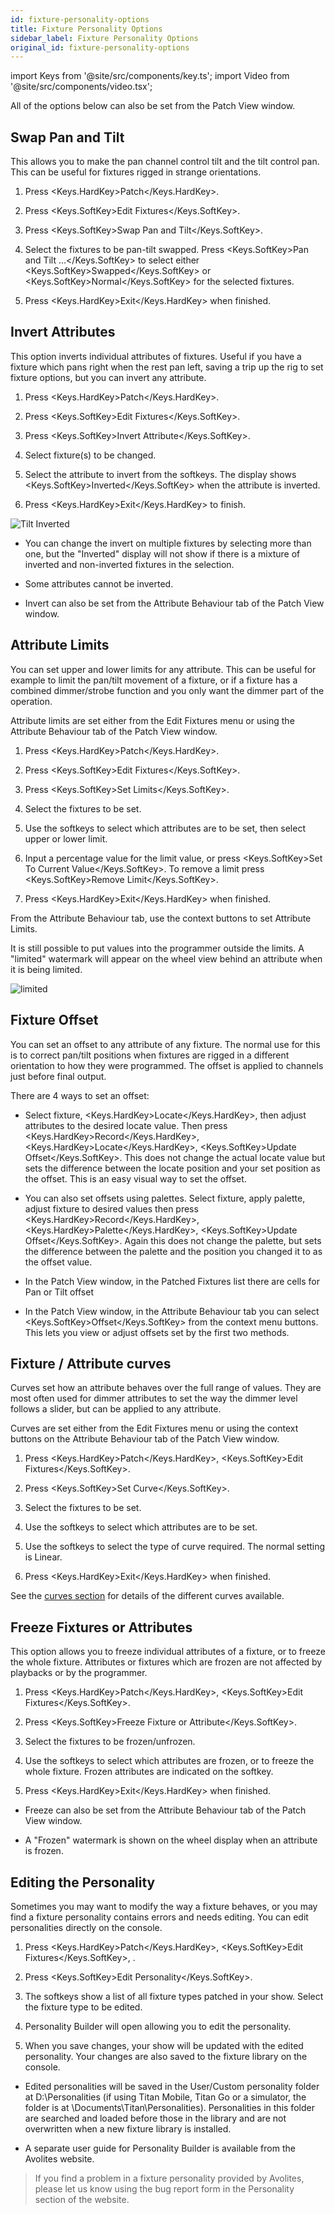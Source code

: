 ```yaml
---
id: fixture-personality-options
title: Fixture Personality Options
sidebar_label: Fixture Personality Options
original_id: fixture-personality-options
---
```


import Keys from '@site/src/components/key.ts';
import Video from '@site/src/components/video.tsx';

All of the options below can also be set from the Patch View window.

Swap Pan and Tilt
-----------------

This allows you to make the pan channel control tilt and the tilt
control pan. This can be useful for fixtures rigged in strange
orientations.

1. Press <Keys.HardKey>Patch</Keys.HardKey>.

2. Press <Keys.SoftKey>Edit Fixtures</Keys.SoftKey>.

3. Press <Keys.SoftKey>Swap Pan and Tilt</Keys.SoftKey>.

4. Select the fixtures to be pan-tilt swapped. Press <Keys.SoftKey>Pan and Tilt
...</Keys.SoftKey> to select either <Keys.SoftKey>Swapped</Keys.SoftKey> or <Keys.SoftKey>Normal</Keys.SoftKey> for the selected
fixtures.

5. Press <Keys.HardKey>Exit</Keys.HardKey> when finished.

Invert Attributes
-----------------

This option inverts individual attributes of fixtures. Useful if you
have a fixture which pans right when the rest pan left, saving a trip up
the rig to set fixture options, but you can invert any attribute.

1. Press <Keys.HardKey>Patch</Keys.HardKey>.

2. Press <Keys.SoftKey>Edit Fixtures</Keys.SoftKey>.

3. Press <Keys.SoftKey>Invert Attribute</Keys.SoftKey>.

4. Select fixture(s) to be changed.

5. Select the attribute to invert from the softkeys. The display shows
<Keys.SoftKey>Inverted</Keys.SoftKey> when the attribute is inverted.

6. Press <Keys.HardKey>Exit</Keys.HardKey> to finish.

![Tilt Inverted](/docs/images/Tilt-Inverted.png)

-   You can change the invert on multiple fixtures by selecting more
    than one, but the "Inverted" display will not show if there is a
    mixture of inverted and non-inverted fixtures in the selection.

-   Some attributes cannot be inverted.

-   Invert can also be set from the Attribute Behaviour tab of the Patch
    View window.

Attribute Limits
----------------

You can set upper and lower limits for any attribute. This can be useful
for example to limit the pan/tilt movement of a fixture, or if a fixture
has a combined dimmer/strobe function and you only want the dimmer part
of the operation.

Attribute limits are set either from the Edit Fixtures menu or using the
Attribute Behaviour tab of the Patch View window.

1. Press <Keys.HardKey>Patch</Keys.HardKey>.

2. Press <Keys.SoftKey>Edit Fixtures</Keys.SoftKey>.

3. Press <Keys.SoftKey>Set Limits</Keys.SoftKey>.

4. Select the fixtures to be set.

5. Use the softkeys to select which attributes are to be set, then
select upper or lower limit.

6. Input a percentage value for the limit value, or press <Keys.SoftKey>Set To
Current Value</Keys.SoftKey>. To remove a limit press <Keys.SoftKey>Remove Limit</Keys.SoftKey>.

7. Press <Keys.HardKey>Exit</Keys.HardKey> when finished.

From the Attribute Behaviour tab, use the context buttons to set
Attribute Limits.

It is still possible to put values into the programmer outside the
limits. A "limited" watermark will appear on the wheel view behind an
attribute when it is being limited.

![limited](/docs/images/Limited-Dimmer.png)

Fixture Offset
--------------

You can set an offset to any attribute of any fixture. The normal use
for this is to correct pan/tilt positions when fixtures are rigged in a
different orientation to how they were programmed. The offset is applied
to channels just before final output.

There are 4 ways to set an offset:

-   Select fixture, <Keys.HardKey>Locate</Keys.HardKey>, then adjust attributes to the desired
    locate value. Then press <Keys.HardKey>Record</Keys.HardKey>, <Keys.HardKey>Locate</Keys.HardKey>, <Keys.SoftKey>Update Offset</Keys.SoftKey>.
    This does not change the actual locate value but sets the difference
    between the locate position and your set position as the offset.
    This is an easy visual way to set the offset.

-   You can also set offsets using palettes. Select fixture, apply
    palette, adjust fixture to desired values then press <Keys.HardKey>Record</Keys.HardKey>,
    <Keys.HardKey>Palette</Keys.HardKey>, <Keys.SoftKey>Update Offset</Keys.SoftKey>. Again this does not change the
    palette, but sets the difference between the palette and the
    position you changed it to as the offset value.

-   In the Patch View window, in the Patched Fixtures list there are
    cells for Pan or Tilt offset

-   In the Patch View window, in the Attribute Behaviour tab you can
    select <Keys.SoftKey>Offset</Keys.SoftKey> from the context menu buttons. This lets you view
    or adjust offsets set by the first two methods.

Fixture / Attribute curves
--------------------------

Curves set how an attribute behaves over the full range of values. They
are most often used for dimmer attributes to set the way the dimmer
level follows a slider, but can be applied to any attribute.

Curves are set either from the Edit Fixtures menu or using the context
buttons on the Attribute Behaviour tab of the Patch View window.

1. Press <Keys.HardKey>Patch</Keys.HardKey>, <Keys.SoftKey>Edit Fixtures</Keys.SoftKey>.

2. Press <Keys.SoftKey>Set Curve</Keys.SoftKey>.

3. Select the fixtures to be set.

4. Use the softkeys to select which attributes are to be set.

5. Use the softkeys to select the type of curve required. The normal
setting is Linear.

6. Press <Keys.HardKey>Exit</Keys.HardKey> when finished.

See the [curves section](../system-settings/curves.md) for details of the different curves
available.

Freeze Fixtures or Attributes
-----------------------------

This option allows you to freeze individual attributes of a fixture, or
to freeze the whole fixture. Attributes or fixtures which are frozen are
not affected by playbacks or by the programmer.

1. Press <Keys.HardKey>Patch</Keys.HardKey>, <Keys.SoftKey>Edit Fixtures</Keys.SoftKey>.

2. Press <Keys.SoftKey>Freeze Fixture or Attribute</Keys.SoftKey>.

3. Select the fixtures to be frozen/unfrozen.

4. Use the softkeys to select which attributes are frozen, or to freeze
the whole fixture. Frozen attributes are indicated on the softkey.

5. Press <Keys.HardKey>Exit</Keys.HardKey> when finished.

-   Freeze can also be set from the Attribute Behaviour tab of the Patch
    View window.

-   A "Frozen" watermark is shown on the wheel display when an attribute
    is frozen.

Editing the Personality
-----------------------

Sometimes you may want to modify the way a fixture behaves, or you may
find a fixture personality contains errors and needs editing. You can
edit personalities directly on the console.

1. Press <Keys.HardKey>Patch</Keys.HardKey>, <Keys.SoftKey>Edit Fixtures</Keys.SoftKey>, .

2. Press <Keys.SoftKey>Edit Personality</Keys.SoftKey>.

3. The softkeys show a list of all fixture types patched in your show.
Select the fixture type to be edited.

4. Personality Builder will open allowing you to edit the personality.

5. When you save changes, your show will be updated with the edited
personality. Your changes are also saved to the fixture library on the
console.

-   Edited personalities will be saved in the User/Custom personality
    folder at D:\\Personalities (if using Titan Mobile, Titan Go or a
    simulator, the folder is at \\Documents\\Titan\\Personalities).
    Personalities in this folder are searched and loaded before those in
    the library and are not overwritten when a new fixture library is
    installed.

-   A separate user guide for Personality Builder is available from the
    Avolites website.

> If you find a problem in a fixture personality provided by Avolites, please let us know using the bug report form in the Personality section of the website.
